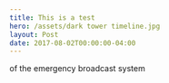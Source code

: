 ```yaml
---
title: This is a test
hero: /assets/dark tower timeline.jpg
layout: Post
date: 2017-08-02T00:00:00-04:00
---
```

of the emergency broadcast system
